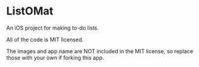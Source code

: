 # ListOMat
An iOS project for making to-do lists.

All of the code is MIT licensed.

The images and app name are NOT included in the MIT license, so replace those with your own if forking this app.
